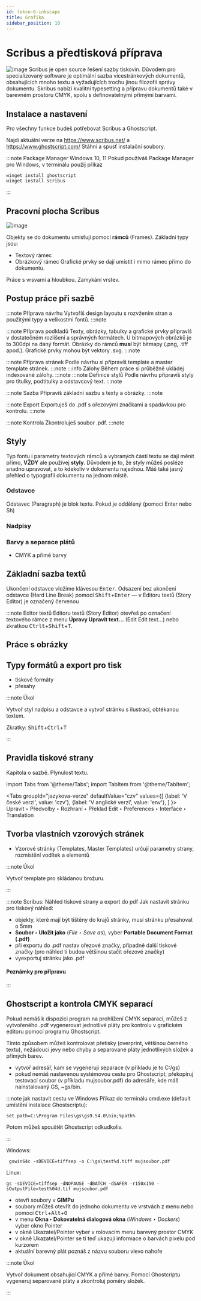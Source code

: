 ```yaml
---
id: lekce-6-inkscape
title: Grafika
sidebar_position: 10
---
```


# Scribus a předtisková příprava
![image](./images/scribus-screen.png)
Scribus je open source řešení sazby tiskovin. Důvodem pro specializovaný software je optimální sazba vícestránkových dokumentů, obsahujících mnoho textu a vyžadujících trochu jinou filozofii správy dokumentu. Skribus nabízí kvalitní typesetting a přípravu dokumentů také v barevném prostoru CMYK, spolu s definovatelnými přímými barvami.

## Instalace a nastavení
Pro všechny funkce budeš potřebovat Scribus a Ghostscript.

Najdi aktuální verze na https://www.scribus.net/ a https://www.ghostscript.com/ Stáhni a spusť instalační soubory.

:::note Package Manager Windows 10, 11
Pokud používáš Package Manager pro Windows, v terminálu použij příkaz

```
winget install ghostscript
winget install scribus
```
:::

## Pracovní plocha Scribus

![image](./images/scribus-screen.png)

Objekty se do dokumentu umísťují pomocí **rámců** (Frames). Základní typy jsou:
- Textový rámec
- Obrázkový rámec
Grafické prvky se dají umístit i mimo rámec přímo do dokumentu.

Práce s vrsvami a hloubkou. Zamykání vrstev.

## Postup práce při sazbě
:::note Příprava návrhu
Vytvoříš design layoutu s rozvžením stran a použitými typy a velikostmi fontů.
:::note

:::note Příprava podkladů
Texty, obrázky, tabulky a grafické prvky připravíš v dostatečném rozlišení a správných formátech. U bitmapových obrázků je to 300dpi na daný formát. Obrázky do rámců **musí** být bitmapy (.png, .tiff apod.). Grafické prvky mohou být vektory .svg.
:::note

:::note Příprava stránek
Podle návrhu si připravíš template a master template stránek.
:::note
:::info Zálohy
Během práce si průběžně ukládej indexované zálohy.
:::note
:::note Definice stylů
Podle návrhu připravíš styly pro titulky, podtitulky a odstavcový text.
:::note

:::note Sazba
Připravíš základní sazbu s texty a obrázky.
:::note

:::note Export
Exportuješ do .pdf s ořezovými značkami a spadávkou pro kontrolu.
:::note

:::note Kontrola
Zkontroluješ soubor .pdf.
:::note

## Styly
Typ fontu i parametry textových rámců a vybraných částí textu se dají měnit přímo, **VŽDY** ale používej **styly**. Důvodem je to, že styly můžeš posléze snadno upravovat, a to kdekoliv v dokumentu najednou. Máš také jasný přehled o typografii dokumentu na jednom místě.

### Odstavce

Odstavec (Paragraph) je blok textu. Pokud je oddělený (pomocí Enter nebo Sh)
### Nadpisy
### Barvy a separace plátů
- CMYK a přímé barvy
## Základní sazba textů
Ukončení odstavce vložíme klávesou <kbd>Enter</kbd>. Odsazení bez ukončení odstavce (Hard Line Break) pomocí <kbd>Shift</kbd>+<kbd>Enter</kbd> — v Editoru textů (Story Editor) je označený červenou

:::note Editor textů
Editoru textů (Story Editor) otevřeš po označení textového rámce z menu **Úpravy Upravit text...** (Edit Edit text...) nebo zkratkou <kbd>Ctrlt</kbd>+<kbd>Shift</kbd>+<kbd>T</kbd>.

## Práce s obrázky

## Typy formátů a export pro tisk
- tiskové formáty
- přesahy

:::note Úkol

Vytvoř styl nadpisu a odstavce a vytvoř stránku s ilustrací, obtékanou textem.

Zkratky:
<kbd>Shift</kbd>+<kbd>Ctrl</kbd>+<kbd>T</kbd>

:::


## Pravidla tiskové strany
Kapitola o sazbě. Plynulost textu.

import Tabs from '@theme/Tabs';
import TabItem from '@theme/TabItem';

<Tabs
  groupId="jazykova-verze"
  defaultValue="czv"
  values={[
    {label: 'V české verzi', value: 'czv'},
    {label: 'V anglické verzi', value: 'env'},
  ]
}>
<TabItem value="czv">Upravit ‣ Předvolby ‣ Rozhraní ‣ Překlad</TabItem>
<TabItem value="env">Edit ‣ Preferences ‣ Interface ‣ Translation</TabItem>
</Tabs>

## Tvorba vlastních vzorových stránek

- Vzorové stránky (Templates, Master Templates) určují parametry strany, rozmístění vodítek a elementů

:::note Úkol

 Vytvoř template pro skládanou brožuru.

:::

:::note Scribus: Náhled tiskové strany a export do pdf
Jak nastavit stránku pro tiskový náhled:
- objekty, které mají být tištěny do krajů stránky, musí stránku přesahovat o 5mm
- **Soubor ‣ Uložit jako** (*File ‣ Save as*), vyber **Portable Document Format (.pdf)**
- při exportu do .pdf nastav ořezové značky, případně další tiskové značky (pro náhled ti budou většinou stačit ořezové značky)
- vyexportuj stránku jako .pdf
#### Poznámky pro přípravu


:::

## Ghostscript a kontrola CMYK separací

Pokud nemáš k dispozici program na prohlížení CMYK separací, můžeš z vytvořeného .pdf vygenerovat jednotlivé pláty pro kontrolu v grafickém editoru pomocí programu Ghostscript.

Tímto způsobem můžeš kontrolovat přetisky (overprint, většinou černého textu), nežádoucí jevy nebo chyby a separované pláty jednotlivých složek a přímých barev.

- vytvoř adresář, kam se vygenerují separace (v příkladu je to C:/gs)
- pokud nemáš nastavenou systémovou cestu pro Ghostscript, překopíruj testovací soubor (v příkladu mujsoubor.pdf) do adresáře, kde máš nainstalovaný GS, ~gs/bin.

:::note jak nastavit cestu ve Windows
Příkaz do terminálu cmd.exe (default umístění instalace Ghostscriptu):

```
set path=C:\Program Files\gs\gs9.54.0\bin;%path%
```
Potom můžeš spouštět Ghostscript odkudkoliv.

:::

Windows:

```
 gswin64c -sDEVICE=tiffsep -o C:\gs\test%d.tiff mujsoubor.pdf
```

Linux:

```
gs -sDEVICE=tiffsep -dNOPAUSE -dBATCH -dSAFER -r150x150 -sOutputFile=test%04d.tif mujsoubor.pdf
```
- otevři soubory v **GIMPu**
- soubory můžeš otevřít do jednoho dokumentu ve vrstvách z menu nebo pomocí <kbd>Ctrl</kbd>+<kbd>Alt</kbd>+<kbd>O</kbd>
- v menu **Okna ‣ Dokovatelná dialogová okna** (*Windows ‣ Dockers*) vyber okno Pointer
- v okně Ukazatel/Pointer vyber v rolovacím menu barevný prostor CMYK
- v okně Ukazatel/Pointer se ti teď ukazují informace o barvách pixelu pod kurzorem
- aktuální barevný plát poznáš z názvu souboru vlevo nahoře

:::note Úkol

 Vytvoř dokument obsahující CMYK a přímé barvy. Pomocí Ghostcriptu vygeneruj separované pláty a zkontroluj poměry složek.

:::
